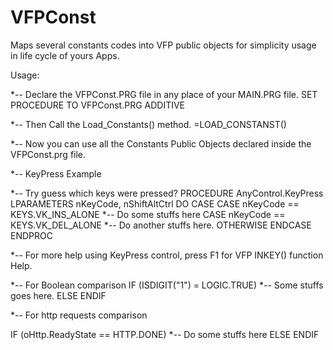# VFPConst
Maps several constants codes into VFP public objects for simplicity usage in life cycle of yours Apps.

Usage:

*-- Declare the VFPConst.PRG file in any place of your MAIN.PRG file.
SET PROCEDURE TO VFPConst.PRG ADDITIVE

*-- Then Call the Load_Constants() method.
=LOAD_CONSTANST()

*-- Now you can use all the Constants Public Objects declared inside the VFPConst.prg file.

*-- KeyPress Example

*-- Try guess which keys were pressed?
PROCEDURE AnyControl.KeyPress
  LPARAMETERS nKeyCode, nShiftAltCtrl
  DO CASE
  CASE nKeyCode == KEYS.VK_INS_ALONE
    *-- Do some stuffs here
  CASE nKeyCode == KEYS.VK_DEL_ALONE
    *-- Do another stuffs here.
  OTHERWISE
  ENDCASE
ENDPROC

*-- For more help using KeyPress control, press F1 for VFP INKEY() function Help.

*-- For Boolean comparison
IF (ISDIGIT("1") = LOGIC.TRUE)
  *-- Some stuffs goes here.
ELSE
ENDIF

*-- For http requests comparison

IF (oHttp.ReadyState == HTTP.DONE)
  *-- Do some stuffs here
ELSE
ENDIF



